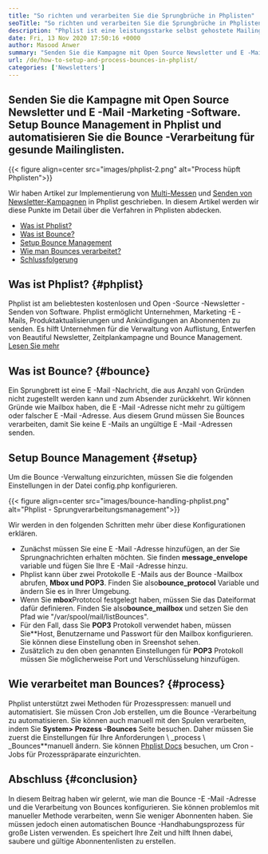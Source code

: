 ```yaml
---
title: "So richten und verarbeiten Sie die Sprungbrüche in Phplisten" 
seoTitle: "So richten und verarbeiten Sie die Sprungbrüche in Phplisten" 
description: "Phplist ist eine leistungsstarke selbst gehostete Mailingliste und Newsletter-Manager. Es hilft Unternehmen, Newsletter -Kampagnen zu senden und die Spulen leicht zu verarbeiten." 
date: Fri, 13 Nov 2020 17:50:16 +0000
author: Masood Anwer
summary: "Senden Sie die Kampagne mit Open Source Newsletter und E -Mail -Marketing -Software. Setup Bounce Management in Phplist und automatisieren Sie die Bounce -Verarbeitung für gesunde Mailinglisten." 
url: /de/how-to-setup-and-process-bounces-in-phplist/
categories: ['Newsletters']
---
```


## Senden Sie die Kampagne mit Open Source Newsletter und E -Mail -Marketing -Software. Setup Bounce Management in Phplist und automatisieren Sie die Bounce -Verarbeitung für gesunde Mailinglisten.

{{< figure align=center src="images/phplist-2.png" alt="Process hüpft Phplisten">}}

Wir haben Artikel zur Implementierung von [Multi-Messen][1] und [Senden von Newsletter-Kampagnen][2] in Phplist geschrieben. In diesem Artikel werden wir diese Punkte im Detail über die Verfahren in Phplisten abdecken.
  * [Was ist Phplist?][3]
  * [Was ist Bounce?][4]
  * [Setup Bounce Management][5]
  * [Wie man Bounces verarbeitet?][6]
  * [Schlussfolgerung][7]

## Was ist Phplist? {#phplist}

Phplist ist am beliebtesten kostenlosen und Open -Source -Newsletter -Senden von Software. Phplist ermöglicht Unternehmen, Marketing -E -Mails, Produktaktualisierungen und Ankündigungen an Abonnenten zu senden. Es hilft Unternehmen für die Verwaltung von Auflistung, Entwerfen von Beautiful Newsletter, Zeitplankampagne und Bounce Management. [Lesen Sie mehr][8]

## Was ist Bounce? {#bounce}

Ein Sprungbrett ist eine E -Mail -Nachricht, die aus Anzahl von Gründen nicht zugestellt werden kann und zum Absender zurückkehrt. Wir können Gründe wie Mailbox haben, die E -Mail -Adresse nicht mehr zu gültigem oder falscher E -Mail -Adresse. Aus diesem Grund müssen Sie Bounces verarbeiten, damit Sie keine E -Mails an ungültige E -Mail -Adressen senden.

## Setup Bounce Management {#setup}

Um die Bounce -Verwaltung einzurichten, müssen Sie die folgenden Einstellungen in der Datei config.php konfigurieren.

{{< figure align=center src="images/bounce-handling-phplist.png" alt="Phplist - Sprungverarbeitungsmanagement">}}

Wir werden in den folgenden Schritten mehr über diese Konfigurationen erklären.
  * Zunächst müssen Sie eine E -Mail -Adresse hinzufügen, an der Sie Sprungnachrichten erhalten möchten. Sie finden **message_envelope** variable und fügen Sie Ihre E -Mail -Adresse hinzu.
* Phplist kann über zwei Protokolle E -Mails aus der Bounce -Mailbox abrufen, **Mbox und POP3**. Finden Sie also**bounce_protocol** Variable und ändern Sie es in Ihrer Umgebung.
* Wenn Sie **mbox**Prototcol festgelegt haben, müssen Sie das Dateiformat dafür definieren. Finden Sie also**bounce_mailbox** und setzen Sie den Pfad wie "/var/spool/mail/listBounces".
* Für den Fall, dass Sie **POP3** Protokoll verwendet haben, müssen Sie**Host, Benutzername und Passwort für den Mailbox konfigurieren. Sie können diese Einstellung oben in Sreenshot sehen.
* Zusätzlich zu den oben genannten Einstellungen für **POP3** Protokoll müssen Sie möglicherweise Port und Verschlüsselung hinzufügen.

## Wie verarbeitet man Bounces? {#process}

Phplist unterstützt zwei Methoden für Prozesspressen: manuell und automatisiert. Sie müssen Cron Job erstellen, um die Bounce -Verarbeitung zu automatisieren. Sie können auch manuell mit den Spulen verarbeiten, indem Sie **System> Prozess -Bounces** Seite besuchen. Daher müssen Sie zuerst die Einstellungen für Ihre Anforderungen \ _process \ _Bounces**manuell ändern. Sie können [Phplist Docs][9] besuchen, um Cron -Jobs für Prozesspräparate einzurichten.

## Abschluss {#conclusion}

In diesem Beitrag haben wir gelernt, wie man die Bounce -E -Mail -Adresse und die Verarbeitung von Bounces konfigurieren. Sie können problemlos mit manueller Methode verarbeiten, wenn Sie weniger Abonnenten haben. Sie müssen jedoch einen automatischen Bounce -Handhabungsprozess für große Listen verwenden. Es speichert Ihre Zeit und hilft Ihnen dabei, saubere und gültige Abonnentenlisten zu erstellen.



[1]: https://blog.containerize.com/newsletter/how-to-implement-multi-tenancy-in-phplist/
[2]: https://blog.containerize.com/newsletter/how-to-create-and-send-newsletter-using-phplist/
[3]: #phplist
[4]: #bounce
[5]: #setup
[6]: #process
[7]: #conclusion
[8]: https://products.containerize.com/newsletter/phplist
[9]: https://www.phplist.org/manual/books/phplist-manual/page/setting-up-your-cron
